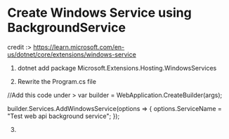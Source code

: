 # Create Windows Service using BackgroundService

credit :> https://learn.microsoft.com/en-us/dotnet/core/extensions/windows-service

1. dotnet add package Microsoft.Extensions.Hosting.WindowsServices

2. Rewrite the Program.cs file

  //Add this code under > var builder = WebApplication.CreateBuilder(args);

  builder.Services.AddWindowsService(options =>
  {
      options.ServiceName = "Test web api background service";
  });

3.
